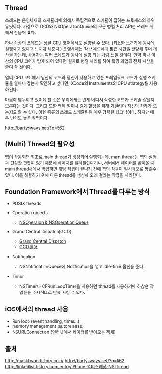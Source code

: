 ## Thread
쓰레드는 운영체재의 스케쥴러에 의해서 독립적으로 스케쥴이 잡히는 프로세스의 하위 유닛이다. 가상으로 GCD와 NSOperationQueue의 모든 병렬 처리 API는 쓰레드 위해서 만들어 졌다.

하나 이상의 쓰레드는 싱글 CPU 코어에서도 실행될 수 있다. (최소한 느끼기에 동시에 실행되고 있다고 느끼게 해준다.) 운영체제는 각 쓰레드에게 짧은 시간을 할당해 주며 계산을 하는데, 사용자는 여러 쓰레드가 동시에 실행 되는 처럼 느낄 것이다. 만약 하나 이상의 CPU 코어가 탑재 되어 있다면 실제로 병렬 처리를 하여 특정 과업의 전체 시간을 줄여 줄 것이다.

멀티 CPU 코어에서 당신의 코드와 당신이 사용하고 있는 프레임워크 코드가 실행 스케쥴을 얼마나 잡는지 확인하고 싶다면, XCode의 Instruments의 CPU strategy를 사용하된다.

마음에 염두하고 있어야 할 것은 우리에게는 언제 어디서 작성한 코드가 스케쥴 잡힐지 모른다는 것이다. 그리고 또한 언제 얼마나 길게 할당을 위해 기달려야 자신의 차례가 오는지도 알 수 없다. 이런 종류의 쓰레드 스케쥴링은 매우 강력한 테크닉이다. 하지만 매우 난이도 높은 작업이다.

http://bartysways.net/?p=562

## (Multi) Thread의 필요성
앱이 가동되면 최초로 main thread가 생성되어 실행되는데,
main thread는 앱의 실행과 긴밀한 관련이 있기 때문에 이미지를 불러들인다거나, 서버에서 데이터를 받아올 때 main thread내에서 작업하면 해당 작업이 끝나기 전에 앱의 작동이 일시적으로 멈출수 있다.
이를 해결하기 위해 다른 thread를 생성해 오래 걸리는 작업을 처리한다.



## Foundation Framework에서 Thread를 다루는 방식
- POSIX threads

- Operation objects
  - [NSOperaion & NSOperation Queue](http://maskkwon.tistory.com/206)

- Grand Central Dispatch(GCD)
  - [Grand Central Dispatch](http://maskkwon.tistory.com/159)
  - [GCD 활용](https://outofbedlam.github.io/swift/2016/05/11/GCD/)

- Notification
  - NSNotificationQueue에 Notification을 넣고 idle-time 옵션을 준다.

- Timer
  - NSTimer나 CFRunLoopTimer을 사용하면 thread를 사용하기에 하찮은 작업들을 주시적으로 반복 시킬 수 있다.

## iOS에서의 thread 사용

  - Run loop (event handling, timer...)
  - memory management (autorelease)
  - NSURLConnection (인터넷에서 데이터를 받아오는 객체)

## 출처
http://maskkwon.tistory.com/
http://bartysways.net/?p=562
http://linkedlist.tistory.com/entry/iPhone-멀티스레딩-NSThread
